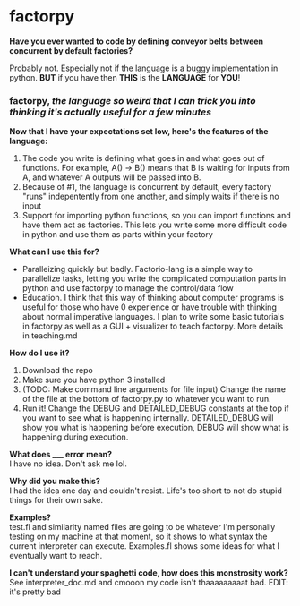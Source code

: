 # factorpy

**Have you ever wanted to code by defining conveyor belts between concurrent by default factories?**  

Probably not. Especially not if the language is a buggy implementation in python. **BUT** if you have then **THIS** is the **LANGUAGE** for **YOU**!

### factorpy, *the language so weird that I can trick you into thinking it's actually useful for a few minutes* ###  


**Now that I have your expectations set low, here's the features of the language:**
1. The code you write is defining what goes in and what goes out of functions. For example, A() -> B() means that B is waiting for inputs from A, and whatever A outputs will be passed into B.
2. Because of #1, the language is concurrent by default, every factory "runs" indepentently from one another, and simply waits if there is no input
3. Support for importing python functions, so you can import functions and have them act as factories. This lets you write some more difficult code in python and use them as parts within your factory

**What can I use this for?**  
- Paralleizing quickly but badly. Factorio-lang is a simple way to parallelize tasks, letting you write the complicated computation parts in python and use factorpy to manage the control/data flow
- Education. I think that this way of thinking about computer programs is useful for those who have 0 experience or have trouble with thinking about normal imperative languages. I plan to write some basic tutorials in factorpy as well as a GUI + visualizer to teach factorpy. More details in teaching.md

**How do I use it?**  
1. Download the repo
2. Make sure you have python 3 installed
3. (TODO: Make command line arguments for file input) Change the name of the file at the bottom of factorpy.py to whatever you want to run.
4. Run it! Change the DEBUG and DETAILED_DEBUG constants at the top if you want to see what is happening internally. DETAILED_DEBUG will show you what is happening before execution, DEBUG will show what is happening during execution.

**What does ___ error mean?**  
I have no idea. Don't ask me lol.

**Why did you make this?**    
I had the idea one day and couldn't resist. Life's too short to not do stupid things for their own sake.

**Examples?**  
test.fl and similarity named files are going to be whatever I'm personally testing on my machine at that moment, so it shows to what syntax the current interpreter can execute. Examples.fl shows some ideas for what I eventually want to reach.

**I can't understand your spaghetti code, how does this monstrosity work?**  
See interpreter_doc.md and cmooon my code isn't thaaaaaaaaat bad. EDIT: it's pretty bad


